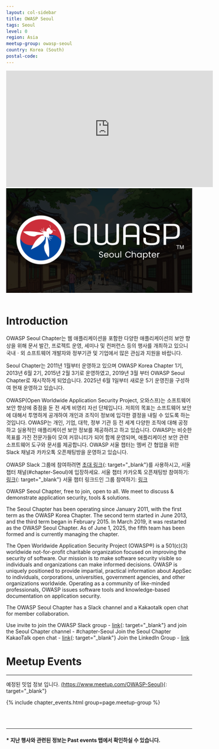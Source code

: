 ```yaml
---
layout: col-sidebar
title: OWASP Seoul
tags: Seoul
level: 0
region: Asia
meetup-group: owasp-seoul
country: Korea (South)
postal-code: 
---
```

<iframe width="560" height="315" src="https://www.youtube.com/embed/iA1oKgw36PY?si=g4BeiKdgrNsnQZWZ" title="YouTube video player" frameborder="0" allow="accelerometer; autoplay; clipboard-write; encrypted-media; gyroscope; picture-in-picture; web-share" referrerpolicy="strict-origin-when-cross-origin" allowfullscreen></iframe>

<center><img src="./assets/images/OWASP_seoul_Title_2025_summer.png"></center><br>

# Introduction
OWASP Seoul Chapter는 웹 애플리케이션을 포함한 다양한 애플리케이션의 보안 향상을 위해 문서 발간, 프로젝트 운영, 세미나 및 컨퍼런스 등의 행사를 개최하고 있으니 국내ㆍ외 소프트웨어 개발자와 정부기관 및 기업에서 많은 관심과 지원을 바랍니다.

Seoul Chapter는 2011년 1월부터 운영하고 있으며 OWASP Korea Chapter 1기, 2013년 6월 2기, 2015년 2월 3기로 운영하였고, 2019년 3월 부터 OWASP Seoul Chapter로 재시작하게 되었습니다. 2025년 6월 1일부터 새로운 5기 운영진을 구성하여 현재 운영하고 있습니다.

OWASP(Open Worldwide Application Security Project, 오와스프)는 소프트웨어 보안 향상에 중점을 둔 전 세계 비영리 자선 단체입니다. 저희의 목표는 소프트웨어 보안에 대해서 투명하게 공개하여 개인과 조직이 정보에 입각한 결정을 내릴 수 있도록 하는 것입니다. OWASP는 개인, 기업, 대학, 정부 기관 등 전 세계 다양한 조직에 대해 공정하고 실용적인 애플리케이션 보안 정보를 제공하려고 하고 있습니다. OWASP는 비슷한 목표를 가진 전문가들이 모여 커뮤니티가 되어 함께 운영되며, 애플리케이션 보안 관련 소프트웨어 도구와 문서를 제공합니다.
OWASP 서울 챕터는 멤버 간 협업을 위한 Slack 채널과 카카오톡 오픈채팅방을 운영하고 있습니다.

OWASP Slack 그룹에 참여하려면 [초대 링크](https://owasp.org/slack/invite){: target="_blank"}를 사용하시고, 서울 챕터 채널(#chapter-Seoul)에 입장하세요.
서울 챕터 카카오톡 오픈채팅방 참여하기: [링크](https://open.kakao.com/o/gS5IxXxh){: target="_blank"}
서울 챕터 링크드인  그룹 참여하기: [링크](https://www.linkedin.com/groups/14865013/)

OWASP Seoul Chapter, free to join, open to all. We meet to discuss & demonstrate application security, tools & solutions.

The Seoul Chapter has been operating since January 2011, with the first term as the OWASP Korea Chapter. The second term started in June 2013, and the third term began in February 2015. In March 2019, it was restarted as the OWASP Seoul Chapter. As of June 1, 2025, the fifth team has been formed and is currently managing the chapter.

The Open Worldwide Application Security Project (OWASP®) is a 501(c)(3) worldwide not-for-profit charitable organization focused on improving the security of software. Our mission is to make software security visible so individuals and organizations can make informed decisions. OWASP is uniquely positioned to provide impartial, practical information about AppSec to individuals, corporations, universities, government agencies, and other organizations worldwide. Operating as a community of like-minded professionals, OWASP issues software tools and knowledge-based documentation on application security.

The OWASP Seoul Chapter has a Slack channel and a Kakaotalk open chat for member collaboration.

Use invite to join the OWASP Slack group - [link](https://owasp.org/slack/invite){: target="_blank"} and join the Seoul Chapter channel - #chapter-Seoul
Join the Seoul Chapter KakaoTalk open chat - [link](https://open.kakao.com/o/gS5IxXxh){: target="_blank"}
Join the LinkedIn Group - [link](https://www.linkedin.com/groups/14865013/)


# Meetup Events
---  
예정된 밋업 정보 입니다. [(https://www.meetup.com/OWASP-Seoul)](https://www.meetup.com/OWASP-Seoul){: target="_blank"}

{% include chapter_events.html group=page.meetup-group %}

<br>
<br>


---  
#### * 지난 행사와 관련된 정보는 Past events 탭에서 확인하실 수 있습니다.

<br><br>
